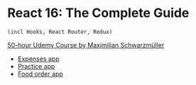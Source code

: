 # React 16: The Complete Guide 
	(incl Hooks, React Router, Redux)
[50-hour Udemy Course by Maximilian Schwarzmüller](https://www.udemy.com/course/react-the-complete-guide-incl-redux/)

- [Expenses app](https://gifted-test.surge.sh/)
- [Practice app](https://lonely-trail.surge.sh/)
- [Food order app](https://white-feet.surge.sh/)
